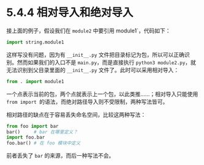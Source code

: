 # 5.4.4 相对导入和绝对导入

接上面的例子，假设我们在 `module2` 中要引用 module1`，代码如下：

```python
import string.module1
```

这样写没有问题，因为有 `__init__.py` 文件把目录标记为包，所以可以正确识别。然而如果我们的入口不是 `main.py`，而是直接执行 `python3 module2.py`，就无法识别到父目录里面的 `__init__.py` 文件了。此时可以采用相对导入：

```python
from . import module1
```

一个点表示当前的包，两个点就表示上一个包，以此类推……；相对导入只能使用 `from import `的语法，而绝对路径导入则不受限制，两种写法皆可。

相对路径的缺点在于容易丢失命名空间，比较这两种写法：

```python
from foo import bar
bar()     # bar 在哪里定义？
import foo.bar
foo.bar() # 在 foo 模块中定义
```

前者丢失了 `bar` 的来源，而后一种写法不会。

